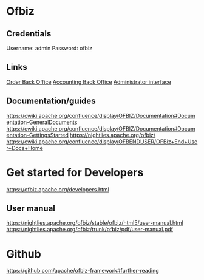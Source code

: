 # Ofbiz

## Credentials
Username: admin
Password: ofbiz

## Links
[Order Back Office](https://localhost:8443/ordermgr)
[Accounting Back Office](https://localhost:8443/accounting)
[Administrator interface](https://localhost:8443/webtools)

## Documentation/guides
https://cwiki.apache.org/confluence/display/OFBIZ/Documentation#Documentation-GeneralDocuments
https://cwiki.apache.org/confluence/display/OFBIZ/Documentation#Documentation-GettingsStarted
https://nightlies.apache.org/ofbiz/
https://cwiki.apache.org/confluence/display/OFBENDUSER/OFBiz+End+User+Docs+Home

# Get started for Developers
https://ofbiz.apache.org/developers.html

## User manual
https://nightlies.apache.org/ofbiz/stable/ofbiz/html5/user-manual.html
https://nightlies.apache.org/ofbiz/trunk/ofbiz/pdf/user-manual.pdf

# Github
https://github.com/apache/ofbiz-framework#further-reading

